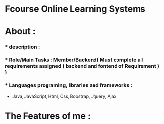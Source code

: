 # Fcourse Online Learning Systems
# About : 
   ### * description : 
   ### * Role/Main Tasks : Member/Backend( Must complete all requirements assigned ( backend and fontend of Requirement )  )
   ### * Languages programing, libraries and frameworks : 
  - Java, JavaScript, Html, Css, Boostrap, Jquery, Ajax
# The Features of me :
